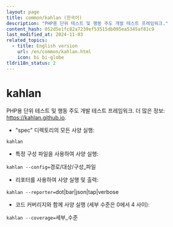 ```yaml
---
layout: page
title: common/kahlan (한국어)
description: "PHP용 단위 테스트 및 행동 주도 개발 테스트 프레임워크."
content_hash: 052d5e1fc82a7239ef53515db095ea5345af81c9
last_modified_at: 2024-11-03
related_topics:
  - title: English version
    url: /en/common/kahlan.html
    icon: bi bi-globe
tldri18n_status: 2
---
```

# kahlan

PHP용 단위 테스트 및 행동 주도 개발 테스트 프레임워크.
더 많은 정보: <https://kahlan.github.io>.

- "spec" 디렉토리의 모든 사양 실행:

`kahlan`

- 특정 구성 파일을 사용하여 사양 실행:

`kahlan --config=`<span class="tldr-var badge badge-pill bg-dark-lm bg-white-dm text-white-lm text-dark-dm font-weight-bold">경로/대상/구성_파일</span>

- 리포터를 사용하여 사양 실행 및 출력:

`kahlan --reporter=`<span class="tldr-var badge badge-pill bg-dark-lm bg-white-dm text-white-lm text-dark-dm font-weight-bold">dot|bar|json|tap|verbose</span>

- 코드 커버리지와 함께 사양 실행 (세부 수준은 0에서 4 사이):

`kahlan --coverage=`<span class="tldr-var badge badge-pill bg-dark-lm bg-white-dm text-white-lm text-dark-dm font-weight-bold">세부_수준</span>
